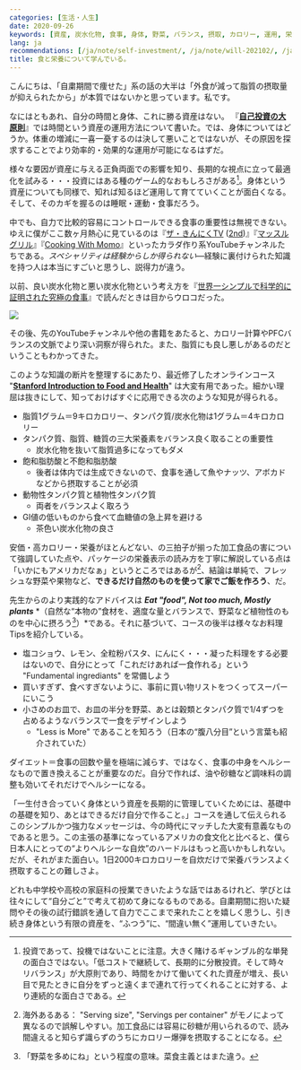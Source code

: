 ```yaml
---
categories: [生活・人生]
date: 2020-09-26
keywords: [資産, 炭水化物, 食事, 身体, 野菜, バランス, 摂取, カロリー, 運用, 栄養]
lang: ja
recommendations: [/ja/note/self-investment/, /ja/note/will-202102/, /ja/note/mountains-101/]
title: 食と栄養について学んでいる。
---
```


こんにちは、「自粛期間で痩せた」系の話の大半は「外食が減って脂質の摂取量が抑えられたから」が本質ではないかと思っています。私です。

なにはともあれ、自分の時間と身体、これに勝る資産はない。
『**[自己投資の大原則](/ja/note/self-investment)**』では時間という資産の運用方法について書いた。では、身体についてはどうか。体重の増減に一喜一憂するのは決して悪いことではないが、その原因を探求することでより効率的・効果的な運用が可能になるはずだ。

様々な要因が資産に与える正負両面での影響を知り、長期的な視点に立って最適化を試みる・・・投資にはある種のゲーム的なおもしろさがある[^1]。身体という資産についても同様で、知れば知るほど運用して育てていくことが面白くなる。そして、そのカギを握るのは睡眠・運動・食事だろう。

中でも、自力で比較的容易にコントロールできる食事の重要性は無視できない。ゆえに僕がここ数ヶ月熱心に見ているのは『[ザ・きんにくTV](https://www.youtube.com/channel/UCOUu8YlbaPz0W2TyFTZHvjA) ([2nd](https://www.youtube.com/channel/UCnHzm--hwx96P9D3Rnbe3LQ))』『[マッスルグリル](https://www.youtube.com/channel/UCHoOFVQAhK-QyoXgf0iaZIg)』『[Cooking With Momo](https://www.youtube.com/channel/UC5_q-x6OI6PY2Gzvy4YUc2Q)』といったカラダ作り系YouTubeチャンネルたちである。*スペシャリティは経験からしか得られない*&mdash;経験に裏付けられた知識を持つ人は本当にすごいと思うし、説得力が違う。

以前、良い炭水化物と悪い炭水化物という考え方を『[世界一シンプルで科学的に証明された究極の食事](https://amzn.to/2HnGpcn)』で読んだときは目からウロコだった。

<a href="https://www.amazon.co.jp/gp/product/B07BNFS5PP/ref=as_li_ss_il?ie=UTF8&psc=1&linkCode=li2&tag=takuti-22&linkId=6a038f08adb9da9588b38131c11cae1d&language=ja_JP" target="_blank"><img border="0" src="//ws-fe.amazon-adsystem.com/widgets/q?_encoding=UTF8&ASIN=B07BNFS5PP&Format=_SL160_&ID=AsinImage&MarketPlace=JP&ServiceVersion=20070822&WS=1&tag=takuti-22&language=ja_JP" ></a><img src="https://ir-jp.amazon-adsystem.com/e/ir?t=takuti-22&language=ja_JP&l=li2&o=9&a=B07BNFS5PP" width="1" height="1" border="0" alt="" style="border:none !important; margin:0px !important;" />

その後、先のYouTubeチャンネルや他の書籍をあたると、カロリー計算やPFCバランスの文脈でより深い洞察が得られた。また、脂質にも良し悪しがあるのだということもわかってきた。

このような知識の断片を整理するにあたり、最近修了したオンラインコース "**[Stanford Introduction to Food and Health](https://www.coursera.org/learn/food-and-health)**" は大変有用であった。細かい理屈は抜きにして、知っておけばすぐに応用できる次のような知見が得られる。

- 脂質1グラム＝9キロカロリー、タンパク質/炭水化物は1グラム＝4キロカロリー
- タンパク質、脂質、糖質の三大栄養素をバランス良く取ることの重要性
    - 炭水化物を抜いて脂質過多になってもダメ
- 飽和脂肪酸と不飽和脂肪酸
    - 後者は体内では生成できないので、食事を通して魚やナッツ、アボカドなどから摂取することが必須
- 動物性タンパク質と植物性タンパク質
    - 両者をバランスよく取ろう
- GI値の低いものから食べて血糖値の急上昇を避ける
    - 茶色い炭水化物の良さ

安価・高カロリー・栄養がほとんどない、の三拍子が揃った加工食品の害について強調していた点や、パッケージの栄養表示の読み方を丁寧に解説している点は「いかにもアメリカだなぁ」というところではあるが[^2]、結論は単純で、フレッシュな野菜や果物など、**できるだけ自然のものを使って家でご飯を作ろう**、だ。

先生からのより実践的なアドバイスは ***Eat "food", Not too much, Mostly plants*** *（自然な“本物の”食材を、適度な量とバランスで、野菜など植物性のものを中心に摂ろう[^3]）*である。それに基づいて、コースの後半は様々なお料理Tipsを紹介している。

- 塩コショウ、レモン、全粒粉パスタ、にんにく・・・凝った料理をする必要はないので、自分にとって「これだけあれば一食作れる」という "Fundamental ingrediants" を常備しよう
- 買いすぎず、食べすぎないように、事前に買い物リストをつくってスーパーにいこう
- 小さめのお皿で、お皿の半分を野菜、あとは穀類とタンパク質で1/4ずつを占めるようなバランスで一食をデザインしよう
    - "Less is More" であることを知ろう（日本の“腹八分目”という言葉も紹介されていた）

ダイエット＝食事の回数や量を極端に減らす、ではなく、食事の中身をヘルシーなもので置き換えることが重要なのだ。自分で作れば、油や砂糖など調味料の調整も効いてそれだけでヘルシーになる。

「一生付き合っていく身体という資産を長期的に管理していくためには、基礎中の基礎を知り、あとはできるだけ自分で作ること。」コースを通して伝えられるこのシンプルかつ強力なメッセージは、今の時代にマッチした大変有意義なものであると思う。この主張の基準になっているアメリカの食文化と比べると、僕ら日本人にとっての“よりヘルシーな自炊”のハードルはもっと高いかもしれない。だが、それがまた面白い。1日2000キロカロリーを自炊だけで栄養バランスよく摂取することの難しさよ。

どれも中学校や高校の家庭科の授業できいたような話ではあるけれど、学びとは往々にして“自分ごと”で考えて初めて身になるものである。自粛期間に抱いた疑問やその後の試行錯誤を通して自力でここまで来れたことを嬉しく思うし、引き続き身体という有限の資産を、“ふつう”に、“間違い無く”運用していきたい。

[^1]: 投資であって、投機ではないことに注意。大きく賭けるギャンブル的な単発の面白さではない。「低コストで継続して、長期的に分散投資。そして時々リバランス」が大原則であり、時間をかけて働いてくれた資産が増え、長い目で見たときに自分をずっと遠くまで連れて行ってくれることに対する、より連続的な面白さである。
[^2]: 海外あるある： "Serving size", "Servings per container" がモノによって異なるので誤解しやすい。加工食品には容易に砂糖が用いられるので、読み間違えると知らず識らずのうちにカロリー爆弾を摂取することになる。
[^3]: 「野菜を多めにね」という程度の意味。菜食主義とはまた違う。